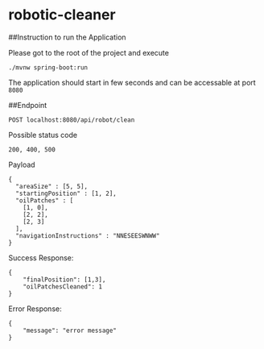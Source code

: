# robotic-cleaner
##Instruction to run the Application

Please got to the root of the project and  execute
```
./mvnw spring-boot:run
```

The application should start in few seconds
and can be accessable at port `8080`

##Endpoint
```$xslt
POST localhost:8080/api/robot/clean
```
Possible status code
```
200, 400, 500
```
Payload
```
{
  "areaSize" : [5, 5],
  "startingPosition" : [1, 2],
  "oilPatches" : [
    [1, 0],
    [2, 2],
    [2, 3]
  ],
  "navigationInstructions" : "NNESEESWNWW"
}
```

Success Response:
```
{
    "finalPosition": [1,3],
    "oilPatchesCleaned": 1
}
```
Error Response:
```
{
    "message": "error message"
}
```
